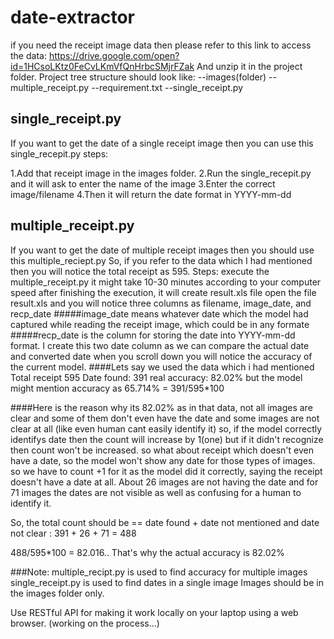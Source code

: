 # date-extractor
if you need the receipt image data then please refer to this link to access the data: https://drive.google.com/open?id=1HCsoLKtz0FeCvLKmVfQnHrbcSMjrFZak
And unzip it in the project folder. 
Project tree structure should look like:
--images(folder)
--multiple_receipt.py
--requirement.txt
--single_receipt.py


## single_receipt.py
If you want to get the date of a  single receipt image then you can use this single_recepit.py 
steps:

1.Add that receipt image in the images folder.
2.Run the single_recepit.py and it will ask to enter the name of the image 
3.Enter the correct image/filename 
4.Then it will return the date format in YYYY-mm-dd 


## multiple_receipt.py
If you want to get the date of multiple receipt images then you should use  this multiple_reciept.py
So, if you refer to the data which I had mentioned then you will notice the total receipt as 595.
Steps:
execute the multiple_receipt.py
it might take 10-30 minutes according to your computer speed 
after finishing the execution, it will create result.xls file 
open the file result.xls and you will notice three columns as filename, image_date, and recp_date
#####image_date means whatever date which the model had captured while reading the receipt image, which could be in any formate 
#####recp_date is the column for storing the date into YYYY-mm-dd format.
I create this two date column as we can compare the actual date and converted date 
when you scroll down you will notice the accuracy of the current model.
####Lets say we used the data which i had mentioned 
Total receipt 595
Date found: 391
real accuracy:  82.02%
but the model might mention accuracy as  65.714% = 391/595*100

####Here is the reason why its 82.02%
as in that data, not all images are clear and some of them don't even have the date and some images are not clear at all (like even human cant easily identify it)
so, if the model correctly identifys date then the count will increase by 1(one) but if it didn't recognize then count won't be increased. 
so what about receipt which doesn't even have a date, so the model won't show any date for those types of images. so we have to count +1 for it as the model did it correctly, saying the receipt doesn't have a date at all. 
About 26 images are not having the date and for 71 images the dates are not visible as well as confusing for a human to identify it.

So, the total count should be == date found + date not mentioned and date not clear : 391 + 26 + 71 = 488

488/595*100 = 82.016..
That's why the actual accuracy is 82.02%

###Note:
multiple_recipt.py is used to find accuracy for multiple images
single_receipt.py is used to find dates in a single image
Images should be in the images folder only.

Use RESTful API for making it work locally on your laptop using a web browser. (working on the process...)
